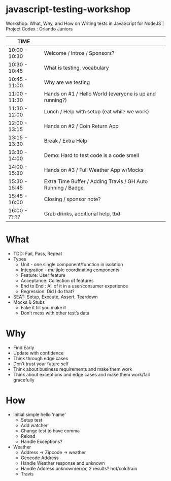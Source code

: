 # javascript-testing-workshop
Workshop: What, Why, and How on Writing tests in JavaScript for NodeJS | Project Codex : Orlando Juniors



| TIME | |
|---|---|
| 10:00 - 10:30 | Welcome / Intros / Sponsors? |
| 10:30 - 10:45 | What is testing, vocabulary |
| 10:45 - 11:00 | Why are we testing |
| 11:00 - 11:30 | Hands on #1 / Hello World (everyone is up and running?) |
| 11:30 - 12:00 | Lunch / Help with setup  (eat while we work) |
| 12:00 - 13:15 | Hands on #2 / Coin Return App |
| 13:15 - 13:30 | Break / Extra Help |
| 13:30 - 14:00 | Demo: Hard to test code is a code smell |
| 14:00 - 15:30 | Hands on #3 / Full Weather App w/Mocks |
| 15:30 - 15:45 | Extra Time Buffer / Adding Travis / GH Auto Running / Badge |
| 15:45 - 16:00 | Closing / sponsor note? |
| 16:00 - ??:?? | Grab drinks, additional help, tbd |

# What
- TDD: Fail, Pass, Repeat
- Types
  - Unit - one single component/function in isolation
  - Integration - multiple coordinating components
  - Feature: User feature
  - Acceptance: Collection of features
  - End to End : All of it in a user/consumer experience
  - Regression: Did I do that?
- SEAT: Setup, Execute, Assert, Teardown
- Mocks & Stubs
  - Fake it till you make it
  - Don’t mess with other test’s data

# Why
- Find Early
- Update with confidence
- Think through edge cases
- Don’t trust your future self
- Think about business requirements and make them work
- Think about exceptions and edge cases and make them work/fail gracefully

# How
- Initial simple hello ‘name’
  - Setup test
  - Add watcher
  - Change test to have comma
  - Reload
  - Handle Exceptions?
- Weather
  - Address -> Zipcode -> weather
  - Geocode Address
  - Handle Weather response and unknown
  - Handle Address unknown/error, 2 results? hot/cold/rain
  - Travis
